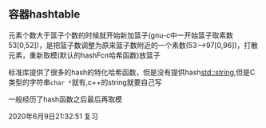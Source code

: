 ## 容器hashtable
元素个数大于篮子个数的时候就开始新加篮子(gnu-c中一开始篮子取素数53[0,52])，是把篮子数调整为原来篮子数附近的一个素数(53-->97[0,96])，打散元素，重新取模(默认的hashFcn哈希函数)放篮子

标准库提供了很多的hash<T>的特化哈希函数，但是没有提供hash<std::string>,但是C类型的字符串`char *`就有,c++的string就要自己写

一般经历了hash函数之后最后再取模

2020年6月9日21:32:51 复习